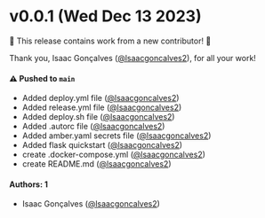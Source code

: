 # v0.0.1 (Wed Dec 13 2023)

:tada: This release contains work from a new contributor! :tada:

Thank you, Isaac Gonçalves ([@lsaacgoncalves2](https://github.com/lsaacgoncalves2)), for all your work!

#### ⚠️ Pushed to `main`

- Added deploy.yml file ([@lsaacgoncalves2](https://github.com/lsaacgoncalves2))
- Added release.yml file ([@lsaacgoncalves2](https://github.com/lsaacgoncalves2))
- Added deploy.sh file ([@lsaacgoncalves2](https://github.com/lsaacgoncalves2))
- Added .autorc file ([@lsaacgoncalves2](https://github.com/lsaacgoncalves2))
- Added amber.yaml secrets file ([@lsaacgoncalves2](https://github.com/lsaacgoncalves2))
- Added flask quickstart ([@lsaacgoncalves2](https://github.com/lsaacgoncalves2))
- create .docker-compose.yml ([@lsaacgoncalves2](https://github.com/lsaacgoncalves2))
- create README.md ([@lsaacgoncalves2](https://github.com/lsaacgoncalves2))

#### Authors: 1

- Isaac Gonçalves ([@lsaacgoncalves2](https://github.com/lsaacgoncalves2))
